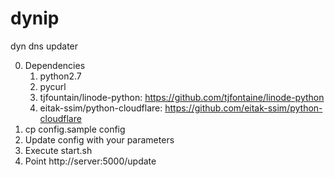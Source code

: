 dynip
=====

dyn dns updater

0. Dependencies
   1. python2.7
   2. pycurl
   3. tjfountain/linode-python: https://github.com/tjfontaine/linode-python
   4. eitak-ssim/python-cloudflare: https://github.com/eitak-ssim/python-cloudflare
1. cp config.sample config
2. Update config with your parameters
3. Execute start.sh
4. Point http://server:5000/update

